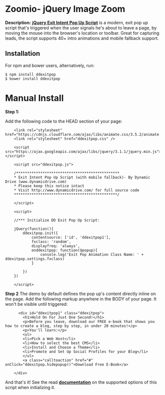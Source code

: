 # Zoomio- jQuery Image Zoom

**Description:**  **[jQuery Exit Intent Pop Up Script](http://www.dynamicdrive.com/dynamicindex8/exitpopup/)** is a modern, exit pop up script that's triggered when the user signals he's about to leave a page, by moving the mouse into the browser's location or toolbar. Great for capturing leads, the script supports 40+ intro animations and mobile fallback support.


## Installation
For npm and bower users, alternatively, run:

    $ npm install ddexitpop
    $ bower install ddexitpop

# Manual Install
**Step 1:**

Add the following code to the HEAD section of your page:

		<link rel="stylesheet" href="https://cdnjs.cloudflare.com/ajax/libs/animate.css/3.5.2/animate.min.css">
		<link rel="stylesheet" href="ddexitpop.css" />
		
		<script src="https://ajax.googleapis.com/ajax/libs/jquery/3.1.1/jquery.min.js"></script>
		
		<script src="ddexitpop.js">
		
		/***********************************************
		* Exit Intent Pop Up Script (with mobile fallback)- By Dynamic Drive (www.dynamicdrive.com)
		* Please keep this notice intact
		* Visit http://www.dynamicdrive.com/ for full source code
		***********************************************/
		
		</script>
		
		<script>
		
		//*** Initialize DD Exit Pop Up Script:
		
		jQuery(function(){
			ddexitpop.init({
				contentsource: ['id', 'ddexitpop1'],
				fxclass: 'random',
				displayfreq: 'always',
				onddexitpop: function($popup){
					console.log('Exit Pop Animation Class Name: ' + ddexitpop.settings.fxclass)
				}
		
			})
		})
		
		</script>

**Step 2**
 The demo by default defines the pop up's content directly inline on the page. Add the following markup anywhere in the BODY of your page. It won't be visible until triggered:
 
          <div id="ddexitpop1" class="ddexitpop">
        	<h1>Hold On For Just One Second!</h1>
        	<p>Before you leave, download our FREE e-book that shows you how to create a blog, step by step, in under 20 minutes!</p>
        	<p>You'll learn:</p>
        	<ul>
        	<li>Pick a Web Host</li>
        	<li>How to select the best CMS</li>
        	<li>Install and Choose a Theme</li>
        	<li>Promote and Set Up Social Profiles for your Blog</li>
        	</ul>
        	<a class="calltoaction" href="#" onClick="ddexitpop.hidepopup()">Download Free E-Book</a>
        
        </div>

And that's it!  See the read **[documentation](http://www.dynamicdrive.com/dynamicindex8/exitpopup/)** on the supported options of this script when initializing it.